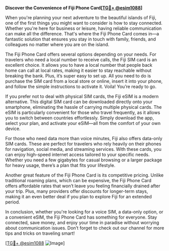**Discover the Convenience of Fiji Phone Card[[TG💪+ @esim1088](https://t.me/s/esim1088)]**

When you're planning your next adventure to the beautiful islands of Fiji, one of the first things you might want to consider is how to stay connected. Whether you're here for business or leisure, having reliable communication can make all the difference. That's where the Fiji Phone Card comes in—a fantastic solution that ensures you stay in touch with family, friends, and colleagues no matter where you are on the island.

The Fiji Phone Card offers several options depending on your needs. For travelers who need a local number to receive calls, the Fiji SIM card is an excellent choice. It allows you to have a local number that people back home can call at local rates, making it easier to stay reachable without breaking the bank. Plus, it’s super easy to set up. All you need to do is purchase the SIM card from a local store or online, insert it into your phone, and follow the simple instructions to activate it. Voila! You’re ready to go.

If you prefer not to deal with physical SIM cards, the Fiji eSIM is a modern alternative. This digital SIM card can be downloaded directly onto your smartphone, eliminating the hassle of carrying multiple physical cards. The eSIM is particularly convenient for those who travel frequently, as it allows you to switch between countries effortlessly. Simply download the app, select your plan, and activate your eSIM—all from the comfort of your own device.

For those who need data more than voice minutes, Fiji also offers data-only SIM cards. These are perfect for travelers who rely heavily on their phones for navigation, social media, and streaming services. With these cards, you can enjoy high-speed internet access tailored to your specific needs. Whether you need a few gigabytes for casual browsing or a larger package for heavy usage, there’s a plan that fits your lifestyle.

Another great feature of the Fiji Phone Card is its competitive pricing. Unlike traditional roaming plans, which can be expensive, the Fiji Phone Card offers affordable rates that won’t leave you feeling financially drained after your trip. Plus, many providers offer discounts for longer-term stays, making it an even better deal if you plan to explore Fiji for an extended period.

In conclusion, whether you're looking for a voice SIM, a data-only option, or a convenient eSIM, the Fiji Phone Card has something for everyone. Stay connected, save money, and enjoy your time in paradise without worrying about communication issues. Don’t forget to check out our channel for more tips and tricks on traveling smart!

[[TG💪+ @esim1088](https://t.me/s/esim1088) ![Image](https://i.postimg.cc/Y0z9fWf4/image.png)]